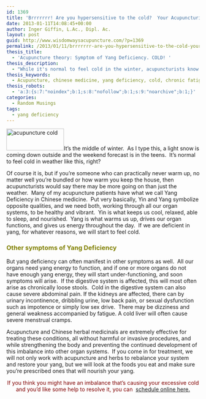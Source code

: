 ```yaml
---
id: 1369
title: 'Brrrrrrr! Are you hypersensitive to the cold?  Your Acupuncturist Says You May be Yang Deficient: Signs and Symptoms of Yang Deficiency'
date: 2013-01-11T14:08:45+00:00
author: Inger Giffin, L.Ac., Dipl. Ac.
layout: post
guid: http://www.wisdomwaysacupuncture.com/?p=1369
permalink: /2013/01/11/brrrrrrr-are-you-hypersensitive-to-the-cold-your-acupuncturist-says-you-may-be-yang-deficient-signs-and-symptoms-of-yang-deficiency/
thesis_title:
  - 'Acupuncture theory: Symptom of Yang Deficiency. COLD! '
thesis_description:
  - "While it's normal to feel cold in the winter, acupuncturists know it's not normal to never be able to warm up.  If you're yang deficient, we can help!"
thesis_keywords:
  - Acupuncture, chinese medicine, yang deficiency, cold, chronic fatigue, loose stools, low back pain, diarrhea, impotence, Acupuncture Fort Collins, Fort Collins Acupuncture
thesis_robots:
  - 'a:3:{s:7:"noindex";b:1;s:8:"nofollow";b:1;s:9:"noarchive";b:1;}'
categories:
  - Random Musings
tags:
  - yang deficiency
---
```

[<img class="alignleft size-thumbnail wp-image-1370" title="acupuncture yang deficiency" src="http://www.wisdomwaysacupuncture.com/wp-content/uploads/2013/01/acupuncture-brrrr-yang-deficiency-150x57.jpg" alt="acupuncture cold" width="150" height="57" srcset="http://www.wisdomwaysacupuncture.com/wp-content/uploads/2013/01/acupuncture-brrrr-yang-deficiency-150x57.jpg 150w, http://www.wisdomwaysacupuncture.com/wp-content/uploads/2013/01/acupuncture-brrrr-yang-deficiency-300x114.jpg 300w, http://www.wisdomwaysacupuncture.com/wp-content/uploads/2013/01/acupuncture-brrrr-yang-deficiency.jpg 364w" sizes="(max-width: 150px) 100vw, 150px" />](http://www.wisdomwaysacupuncture.com/wp-content/uploads/2013/01/acupuncture-brrrr-yang-deficiency.jpg)It’s the middle of winter.  As I type this, a light snow is coming down outside and the weekend forecast is in the teens.  It’s normal to feel cold in weather like this, right?

Of course it is, but if you’re someone who can practically never warm up, no matter well you’re bundled or how warm you keep the house, then acupuncturists would say there may be more going on than just the weather.  Many of my acupuncture patients have what we call Yang Deficiency in Chinese medicine.  Put very basically, Yin and Yang symbolize opposite qualities, and we need both, working through all our organ systems, to be healthy and vibrant.  Yin is what keeps us cool, relaxed, able to sleep, and nourished.  Yang is what warms us up, drives our organ functions, and gives us energy throughout the day.  If we are deficient in yang, for whatever reasons, we will start to feel cold.

### <span style="color: #808000;">Other symptoms of Yang Deficiency</span>

But yang deficiency can often manifest in other symptoms as well.  All our organs need yang energy to function, and if one or more organs do not have enough yang energy, they will start under-functioning, and soon symptoms will arise.  If the digestive system is affected, this will most often arise as chronically loose stools.  Cold in the digestive system can also cause severe abdominal pain. If the kidneys are affected, there can by urinary incontinence, dribbling urine, low back pain, or sexual dysfunction such as impotence or simply low sex drive.  There may be dizziness and general weakness accompanied by fatigue. A cold liver will often cause severe menstrual cramps.

Acupuncture and Chinese herbal medicinals are extremely effective for treating these conditions, all without harmful or invasive procedures, and while strengthening the body and preventing the continued development of this imbalance into other organ systems.  If you come in for treatment, we will not only work with acupuncture and herbs to rebalance your system and restore your yang, but we will look at the foods you eat and make sure you&#8217;re prescribed ones that will nourish your yang.

<p style="text-align: center;">
  <span style="color: #800000;">If you think you might have an imbalance that&#8217;s causing your excessive cold and you&#8217;d like some help to resolve it, you can </span> <a href="http://www.wisdomwaysacupuncture.com/acupuncture-appointment-scheduling/">schedule online here. </a>
</p>